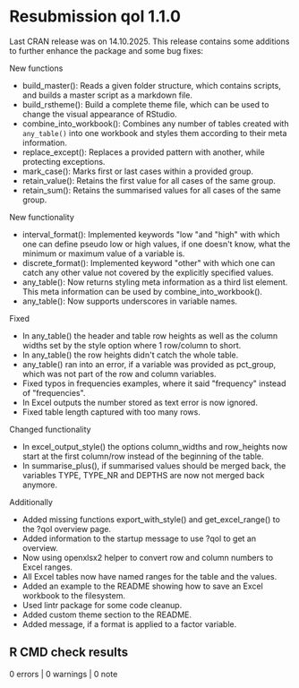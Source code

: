 # Resubmission qol 1.1.0
Last CRAN release was on 14.10.2025. This release contains some additions to further enhance the package and some bug fixes:

New functions
* build_master(): Reads a given folder structure, which contains scripts, and builds a master script as a markdown file.
* build_rstheme(): Build a complete theme file, which can be used to change the visual appearance of RStudio.
* combine_into_workbook(): Combines any number of tables created with `any_table()` into one workbook and styles them according to their meta information.
* replace_except(): Replaces a provided pattern with another, while protecting exceptions.
* mark_case(): Marks first or last cases within a provided group.
* retain_value(): Retains the first value for all cases of the same group.
* retain_sum(): Retains the summarised values for all cases of the same group.

New functionality
* interval_format(): Implemented keywords "low "and "high" with which one can define pseudo low or high values, if one doesn't know, what the minimum or maximum value of a variable is.
* discrete_format(): Implemented keyword "other" with which one can catch any other value not covered by the explicitly specified values.
* any_table(): Now returns styling meta information as a third list element. This meta information can be used by combine_into_workbook().
* any_table(): Now supports underscores in variable names.

Fixed
* In any_table() the header and table row heights as well as the column widths set by the style option where 1 row/column to short.
* In any_table() the row heights didn't catch the whole table.
* any_table() ran into an error, if a variable was provided as pct_group, which was not part of the row and column variables.
* Fixed typos in frequencies examples, where it said "frequency" instead of "frequencies".
* In Excel outputs the number stored as text error is now ignored.
* Fixed table length captured with too many rows.

Changed functionality
* In excel_output_style() the options column_widths and row_heights now start at the first column/row instead of the beginning of the table.
* In summarise_plus(), if summarised values should be merged back, the variables TYPE, TYPE_NR and DEPTHS are now not merged back anymore.

Additionally
* Added missing functions export_with_style() and get_excel_range() to the ?qol overview page.
* Added information to the startup message to use ?qol to get an overview.
* Now using openxlsx2 helper to convert row and column numbers to Excel ranges.
* All Excel tables now have named ranges for the table and the values.
* Added an example to the README showing how to save an Excel workbook to the filesystem.
* Used lintr package for some code cleanup.
* Added custom theme section to the README.
* Added message, if a format is applied to a factor variable.

## R CMD check results

0 errors | 0 warnings | 0 note
